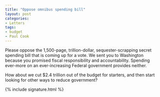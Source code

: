 ```yaml
---
title: "Oppose omnibus spending bill"
layout: post
categories:
- Letters
tags:
- budget
- Paul Cook
---
```


Please oppose the 1,500-page, trillion-dollar, sequester-scrapping secret spending bill that is coming up for a vote. We sent you to Washington because you promised fiscal responsibility and accountability. Spending ever-more on an ever-increasing Federal government provides neither.

How about we cut $2.4 trillion out of the budget for starters, and then start looking for other ways to reduce government?

{% include signature.html %}
